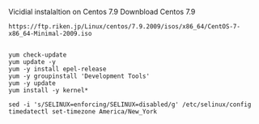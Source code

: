 Vicidial instalaltion on Centos 7.9
Downbload Centos 7.9
```
https://ftp.riken.jp/Linux/centos/7.9.2009/isos/x86_64/CentOS-7-x86_64-Minimal-2009.iso
 
```
```
yum check-update
yum update -y
yum -y install epel-release
yum -y groupinstall 'Development Tools'
yum -y update
yum install -y kernel*

sed -i 's/SELINUX=enforcing/SELINUX=disabled/g' /etc/selinux/config
timedatectl set-timezone America/New_York
```

